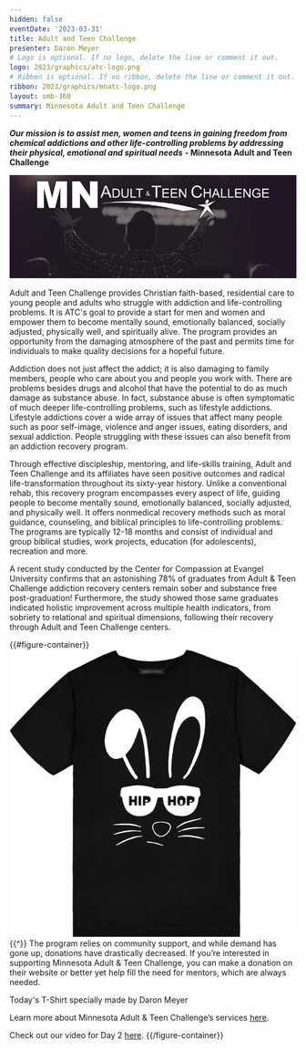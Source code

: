 ```yaml
---
hidden: false
eventDate: '2023-03-31'
title: Adult and Teen Challenge
presenter: Daron Meyer
# Logo is optional. If no logo, delete the line or comment it out.
logo: 2023/graphics/atc-logo.png
# Ribbon is optional. If no ribbon, delete the line or comment it out.
ribbon: 2023/graphics/mnatc-logo.png
layout: smb-360
summary: Minnesota Adult and Teen Challenge
---
```

***Our mission is to assist men, women and teens in gaining freedom from chemical addictions and other life-controlling problems by addressing their physical, emotional and spiritual needs*** **- Minnesota Adult and Teen Challenge**


<div class="D(f) Jc(c) My(1.4em)">
<img src="graphics/mnatc-pic-01.png" class="Maw(100%)">
</div>


Adult and Teen Challenge provides Christian faith-based, residential care to young people and adults who struggle with addiction and life-controlling problems. It is ATC's goal to provide a start for men and women and empower them to become mentally sound, emotionally balanced, socially adjusted, physically well, and spiritually alive. The program provides an opportunity from the damaging atmosphere of the past and permits time for individuals to make quality decisions for a hopeful future.

Addiction does not just affect the addict; it is also damaging to family members, people who care about you and people you work with. There are problems besides drugs and alcohol that have the potential to do as much damage as substance abuse. In fact, substance abuse is often symptomatic of much deeper life-controlling problems, such as lifestyle addictions. Lifestyle addictions cover a wide array of issues that affect many people such as poor self-image, violence and anger issues, eating disorders, and sexual addiction. People struggling with these issues can also benefit from an addiction recovery program.

Through effective discipleship, mentoring, and life-skills training, Adult and Teen Challenge and its affiliates have seen positive outcomes and radical life-transformation throughout its sixty-year history. Unlike a conventional rehab, this recovery program encompasses every aspect of life, guiding people to become mentally sound, emotionally balanced, socially adjusted, and physically well.  It offers nonmedical recovery methods such as moral guidance, counseling, and biblical principles to life-controlling problems. The programs are typically 12-18 months and consist of individual and group biblical studies, work projects, education (for adolescents), recreation and more.

A recent study conducted by the Center for Compassion at Evangel University confirms that an astonishing 78% of graduates from Adult & Teen Challenge addiction recovery centers remain sober and substance free post-graduation! Furthermore, the study showed those same graduates indicated holistic improvement across multiple health indicators, from sobriety to relational and spiritual dimensions, following their recovery through Adult and Teen Challenge centers.

{{#figure-container}}
<img src="graphics/day-02-t.png" class="Maw(100%)">
{{^}}
The program relies on community support, and while demand has gone up, donations have drastically decreased. If you’re interested in supporting Minnesota Adult & Teen Challenge, you can make a donation on their website or better yet help fill the need for mentors, which are always needed.

Today's T-Shirt specially made by Daron Meyer

Learn more about Minnesota Adult & Teen Challenge’s services <a href="https://www.mntc.org/">here</a>.

Check out our video for Day 2 <a href="https://www.facebook.com/brianscoutmasterbucky.reiners/videos/775463404295131">here</a>.
{{/figure-container}}


